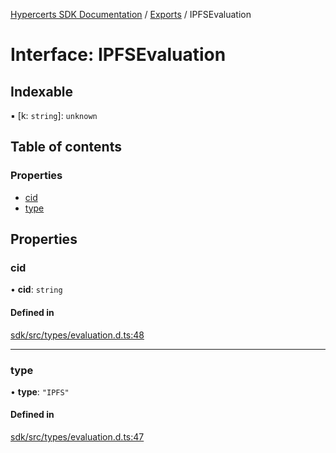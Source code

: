 [Hypercerts SDK Documentation](../README.md) / [Exports](../modules.md) / IPFSEvaluation

# Interface: IPFSEvaluation

## Indexable

▪ [k: `string`]: `unknown`

## Table of contents

### Properties

- [cid](IPFSEvaluation.md#cid)
- [type](IPFSEvaluation.md#type)

## Properties

### cid

• **cid**: `string`

#### Defined in

[sdk/src/types/evaluation.d.ts:48](https://github.com/Network-Goods/hypercerts/blob/fceb7f4/sdk/src/types/evaluation.d.ts#L48)

---

### type

• **type**: `"IPFS"`

#### Defined in

[sdk/src/types/evaluation.d.ts:47](https://github.com/Network-Goods/hypercerts/blob/fceb7f4/sdk/src/types/evaluation.d.ts#L47)
